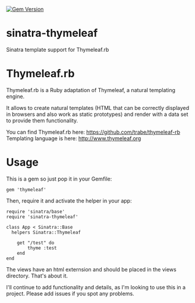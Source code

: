 [![Gem Version](https://badge.fury.io/rb/sinatra-thymeleaf.svg)](https://badge.fury.io/rb/sinatra-thymeleaf)

# sinatra-thymeleaf
Sinatra template support for Thymeleaf.rb

# Thymeleaf.rb
Thymeleaf.rb is a Ruby adaptation of Thymeleaf, a natural templating engine.

It allows to create natural templates (HTML that can be correctly displayed in browsers and also work as static prototypes) and render with a data set to provide them functionality.

You can find Thymeleaf.rb here: https://github.com/trabe/thymeleaf-rb
Templating language is here: http://www.thymeleaf.org

# Usage

This is a gem so just pop it in your Gemfile:

```
gem 'thymeleaf'
```

Then, require it and activate the helper in your app:
```
require 'sinatra/base'
require 'sinatra-thymeleaf'

class App < Sinatra::Base
  helpers Sinatra::Thymeleaf
  
    get "/test" do
        thyme :test
    end
end
```

The views have an html externsion and should be placed in the views directory.
That's about it. 

I'll continue to add functionality and details, as I'm looking to use this in a project.
Please add issues if you spot any problems.

